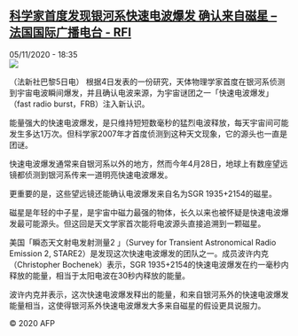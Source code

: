 <!--1604602571000-->
[科学家首度发现银河系快速电波爆发 确认来自磁星 – 法国国际广播电台 - RFI](http://www.rfi.fr//cn/contenu/20201105-%E7%A7%91%E5%AD%A6%E5%AE%B6%E9%A6%96%E5%BA%A6%E5%8F%91%E7%8E%B0%E9%93%B6%E6%B2%B3%E7%B3%BB%E5%BF%AB%E9%80%9F%E7%94%B5%E6%B3%A2%E7%88%86%E5%8F%91-%E7%A1%AE%E8%AE%A4%E6%9D%A5%E8%87%AA%E7%A3%81%E6%98%9F)
------

<div>05/11/2020 - 18:35</div><img src="https://s.rfi.fr/media/display/19573224-1f91-11eb-ae43-005056bff430/w:310/p:16x9/health0002b.201106013503.jpg"><div class="t-content__body u-clearfix"><p>（法新社巴黎5日电）    根据4日发表的一份研究，天体物理学家首度在银河系侦测到宇宙电波瞬间爆发，并且确认电波来源，为宇宙谜团之一「快速电波爆发」（fast radio burst，FRB）注入新认识。</p><p>    能量强大的快速电波爆发，是只维持短短数毫秒的猛烈电波释放，每天宇宙间可能发生多达1万次。但科学家2007年才首度侦测到这种天文现象，它的源头也一直是团谜。</p><p>    快速电波爆发通常来自银河系以外的地方，然而今年4月28日，地球上有数座望远镜都侦测到银河系传来一道明亮快速电波爆发。</p><p>    更重要的是，这些望远镜还能确认电波爆发来自名为SGR 1935+2154的磁星。</p><p>    磁星是年轻的中子星，是宇宙中磁力最强的物体，长久以来也被怀疑是快速电波爆发最可能源头。但这回是天文学家首次能将电波源头直接追溯到一颗磁星。</p><p>    美国「瞬态天文射电发射测量2 」（Survey for Transient Astronomical Radio Emission 2, STARE2）是发现这次快速电波爆发的团队之一。成员波许内克（Christopher Bochenek）表示，SGR 1935+2154的快速电波爆发在约一毫秒内释放的能量，相当于太阳电波在30秒内释放的能量。</p><p>    波许内克并表示，这次快速电波爆发释出的能量，和来自银河系外的快速电波爆发能量相当，这使得银河系外快速电波爆发大多来自磁星的假设更具说服力。</p><p class="t-copyright">© 2020 AFP</p>        </div>
